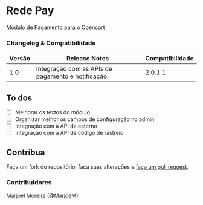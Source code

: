 # Rede Pay

Módulo de Pagamento para o Opencart



### Changelog & Compatibilidade

| Versão | Release Notes | Compatibilidade |
| ------ | ------------- | --------------- |
| 1.0    | Integração com as APIs de pagamento e notificação. | 2.0.1.1 |

## To dos

- [ ] Melhorar os textos do módulo
- [ ] Organizar melhor os campos de configuração no admin
- [ ] Integração com a API de estorno
- [ ] Integração com a API de código de rastreio

## Contribua

Faça um fork do repositório, faça suas alterações e [faça um pull request](https://github.com/opencart/opencart/wiki/Creating-a-pull-request).

### Contribuidores

[Marjoel Moreira](https://www.marjoel.com/) (@[MarjoeM](https://www.twitter.com/MarjoelM))